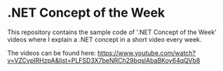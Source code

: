 # .NET Concept of the Week

This repository contains the sample code of '.NET Concept of the Week' videos where I explain a .NET concept in a short video every week.

The videos can be found here: https://www.youtube.com/watch?v=VZCvpIRHzpA&list=PLFSD3X7beNRCh29bqslAbaBKoy64qQVb8 
